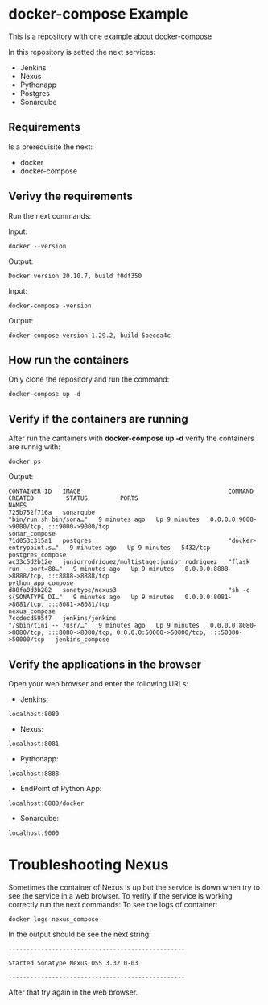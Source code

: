 # docker-compose Example
This is a repository with one example about docker-compose

In this repository is setted the next services:

- Jenkins
- Nexus
- Pythonapp
- Postgres
- Sonarqube

## Requirements
Is a prerequisite the next:
- docker
- docker-compose

## Verivy the requirements
Run the next commands:

Input:
```
docker --version
```
Output:
```
Docker version 20.10.7, build f0df350
```

Input:
```
docker-compose -version
```
Output:
```
docker-compose version 1.29.2, build 5becea4c
```
## How run the containers
Only clone the repository and run the command:
```
docker-compose up -d
```

## Verify if the containers are running
After run the cantainers with **docker-compose up -d** verify the containers are runnig with:
```
docker ps
```
Output:
```
CONTAINER ID   IMAGE                                         COMMAND                  CREATED         STATUS         PORTS                                                                                      NAMES
725b752f716a   sonarqube                                     "bin/run.sh bin/sona…"   9 minutes ago   Up 9 minutes   0.0.0.0:9000->9000/tcp, :::9000->9000/tcp                                                  sonar_compose
71d053c315a1   postgres                                      "docker-entrypoint.s…"   9 minutes ago   Up 9 minutes   5432/tcp                                                                                   postgres_compose
ac33c5d2b12e   juniorrodriguez/multistage:junior.rodriguez   "flask run --port=88…"   9 minutes ago   Up 9 minutes   0.0.0.0:8888->8888/tcp, :::8888->8888/tcp                                                  python_app_compose
d80fa0d3b282   sonatype/nexus3                               "sh -c ${SONATYPE_DI…"   9 minutes ago   Up 9 minutes   0.0.0.0:8081->8081/tcp, :::8081->8081/tcp                                                  nexus_compose
7ccdecd595f7   jenkins/jenkins                               "/sbin/tini -- /usr/…"   9 minutes ago   Up 9 minutes   0.0.0.0:8080->8080/tcp, :::8080->8080/tcp, 0.0.0.0:50000->50000/tcp, :::50000->50000/tcp   jenkins_compose

```

## Verify the applications in the browser
Open your web browser and enter the following URLs:
- Jenkins:
```
localhost:8080
```
- Nexus:
```
localhost:8081
```
- Pythonapp:
```
localhost:8888
```
- EndPoint of Python App:
```
localhost:8888/docker
```
- Sonarqube:
```
localhost:9000
```

# Troubleshooting Nexus
Sometimes the container of Nexus is up but the service is down when try to see the service in a web browser.
To verify if the service is working correctly run the next commands:
To see the logs of container:
```
docker logs nexus_compose
```
In the output should be see the next string:
```
-------------------------------------------------

Started Sonatype Nexus OSS 3.32.0-03

-------------------------------------------------
```
After that try again in the web browser.